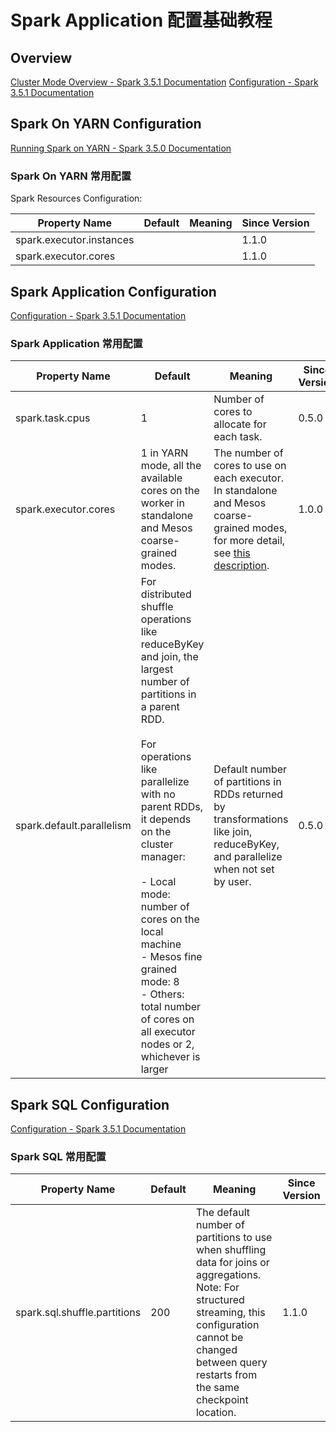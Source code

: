 # Spark Application 配置基础教程

## Overview

[Cluster Mode Overview - Spark 3.5.1 Documentation](https://spark.apache.org/docs/latest/cluster-overview.html)
[Configuration - Spark 3.5.1 Documentation](https://spark.apache.org/docs/latest/configuration.html)

## Spark On YARN Configuration

[Running Spark on YARN - Spark 3.5.0 Documentation](https://spark.apache.org/docs/latest/running-on-yarn.html#spark-properties)

### Spark On YARN 常用配置

Spark Resources Configuration:

| Property Name            | Default | Meaning | Since Version |
| ------------------------ | ------- | ------- | ------------- |
| spark.executor.instances |         |         | 1.1.0         |
| spark.executor.cores     |         |         | 1.1.0         |

## Spark Application Configuration

[Configuration - Spark 3.5.1 Documentation](https://spark.apache.org/docs/latest/configuration.html)

### Spark Application 常用配置

| Property Name             | Default                                                                                                                                                                                                                                                                                                                                                                                         | Meaning                                                                                                                                                                                                                | Since Version |
| ------------------------- | ----------------------------------------------------------------------------------------------------------------------------------------------------------------------------------------------------------------------------------------------------------------------------------------------------------------------------------------------------------------------------------------------- | ---------------------------------------------------------------------------------------------------------------------------------------------------------------------------------------------------------------------- | ------------- |
| spark.task.cpus           | 1                                                                                                                                                                                                                                                                                                                                                                                               | Number of cores to allocate for each task.                                                                                                                                                                             | 0.5.0         |
| spark.executor.cores      | 1 in YARN mode, all the available cores on the worker in standalone and Mesos coarse-grained modes.                                                                                                                                                                                                                                                                                             | The number of cores to use on each executor. In standalone and Mesos coarse-grained modes, for more detail, see [this description](https://spark.apache.org/docs/latest/spark-standalone.html#Executors%20Scheduling). | 1.0.0         |
| spark.default.parallelism | For distributed shuffle operations like reduceByKey and join, the largest number of partitions in a parent RDD. <br><br>For operations like parallelize with no parent RDDs, it depends on the cluster manager: <br><br>- Local mode: number of cores on the local machine <br>- Mesos fine grained mode: 8 <br>- Others: total number of cores on all executor nodes or 2, whichever is larger | Default number of partitions in RDDs returned by transformations like join, reduceByKey, and parallelize when not set by user.                                                                                         | 0.5.0         |

## Spark SQL Configuration

[Configuration - Spark 3.5.1 Documentation](https://spark.apache.org/docs/latest/configuration.html#spark-sql)

### Spark SQL 常用配置

| Property Name                | Default | Meaning                                                                                                                                                                                                               | Since Version |
| ---------------------------- | ------- | --------------------------------------------------------------------------------------------------------------------------------------------------------------------------------------------------------------------- | ------------- |
| spark.sql.shuffle.partitions | 200     | The default number of partitions to use when shuffling data for joins or aggregations. Note: For structured streaming, this configuration cannot be changed between query restarts from the same checkpoint location. | 1.1.0 <br>    |